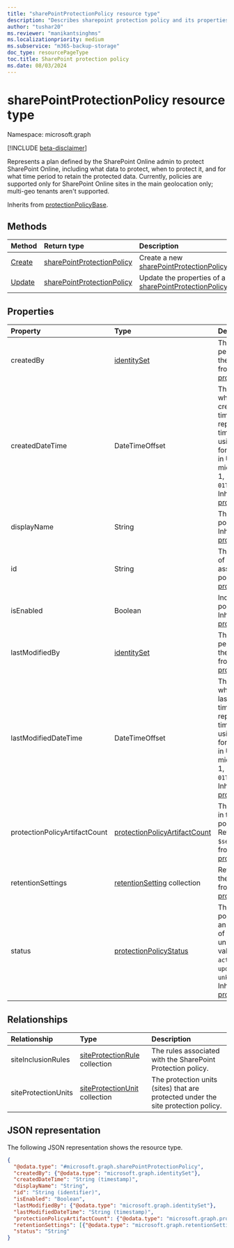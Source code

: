 ```yaml
---
title: "sharePointProtectionPolicy resource type"
description: "Describes sharepoint protection policy and its properties"
author: "tushar20"
ms.reviewer: "manikantsinghms"
ms.localizationpriority: medium
ms.subservice: "m365-backup-storage"
doc_type: resourcePageType
toc.title: SharePoint protection policy
ms.date: 08/03/2024
---
```


# sharePointProtectionPolicy resource type

Namespace: microsoft.graph

[!INCLUDE [beta-disclaimer](../../includes/beta-disclaimer.md)]

Represents a plan defined by the SharePoint Online admin to protect SharePoint Online, including what data to protect, when to protect it, and for what time period to retain the protected data. Currently, policies are supported only for  SharePoint Online sites in the main geolocation only; multi-geo tenants aren't supported.

Inherits from [protectionPolicyBase](../resources/protectionpolicybase.md).

## Methods

|Method|Return type|Description|
|:---|:---|:---|
|[Create](../api/backuprestoreroot-post-sharepointprotectionpolicies.md)|[sharePointProtectionPolicy](../resources/sharepointprotectionpolicy.md)|Create a new [sharePointProtectionPolicy](../resources/sharepointprotectionpolicy.md).|
|[Update](../api/sharepointprotectionpolicy-update.md)|[sharePointProtectionPolicy](../resources/sharepointprotectionpolicy.md)|Update the properties of a [sharePointProtectionPolicy](../resources/sharepointprotectionpolicy.md).|

## Properties

|Property|Type|Description|
|:---|:---|:---|
|createdBy|[identitySet](../resources/identityset.md)|The identity of person who created the policy. Inherited from [protectionPolicyBase](../resources/protectionpolicybase.md).|
|createdDateTime|DateTimeOffset|The date and time when the policy was created. The timestamp type represents date and time information using ISO 8601 format and is always in UTC. For example, midnight UTC on Jan 1, 2014 is `2014-01-01T00:00:00Z`. Inherited from [protectionPolicyBase](../resources/protectionpolicybase.md).|
|displayName|String|The name of the policy being created. Inherited from [protectionPolicyBase](../resources/protectionpolicybase.md).|
|id|String|The unique identifier of the protection rule associated to the policy. Inherited from [protectionPolicyBase](../resources/protectionpolicybase.md).|
|isEnabled|Boolean|Indicates whether the policy is enabled. Inherited from [protectionPolicyBase](../resources/protectionpolicybase.md).|
|lastModifiedBy|[identitySet](../resources/identityset.md)|The identity of person who modified the policy. Inherited from [protectionPolicyBase](../resources/protectionpolicybase.md).|
|lastModifiedDateTime|DateTimeOffset|The date and time when the policy was last modified. The timestamp type represents date and time information using ISO 8601 format and is always in UTC. For example, midnight UTC on Jan 1, 2014 is `2014-01-01T00:00:00Z`. Inherited from [protectionPolicyBase](../resources/protectionpolicybase.md).|
|protectionPolicyArtifactCount|[protectionPolicyArtifactCount](../resources/protectionpolicyartifactcount.md)|The count of artifacts in the protection policy by status. Returned only on `$select`. Inherited from [protectionPolicyBase](../resources/protectionpolicybase.md).|
|retentionSettings|[retentionSetting](../resources/retentionsetting.md) collection|Retention settings for the policy. Inherited from [protectionPolicyBase](../resources/protectionpolicybase.md).|
|status|[protectionPolicyStatus](../resources/protectionpolicybase.md#protectionpolicystatus-values)|The status of the policy. The value is an aggregated status of the protection units. The possible values are: `inactive`, `activeWithErrors`, `updating`, `active`, `unknownFutureValue`. Inherited from [protectionPolicyBase](../resources/protectionpolicybase.md).|

## Relationships

|Relationship|Type|Description|
|:---|:---|:---|
|siteInclusionRules|[siteProtectionRule](../resources/siteprotectionrule.md) collection|The rules associated with the SharePoint Protection policy.|
|siteProtectionUnits|[siteProtectionUnit](../resources/siteprotectionunit.md) collection| The protection units (sites) that are protected under the site protection policy.|

## JSON representation

The following JSON representation shows the resource type.
<!-- {
  "blockType": "resource",
  "keyProperty": "id",
  "@odata.type": "microsoft.graph.sharePointProtectionPolicy",
  "baseType": "microsoft.graph.protectionPolicyBase",
  "openType": false
}
-->
``` json
{
  "@odata.type": "#microsoft.graph.sharePointProtectionPolicy",
  "createdBy": {"@odata.type": "microsoft.graph.identitySet"},
  "createdDateTime": "String (timestamp)",
  "displayName": "String",
  "id": "String (identifier)",
  "isEnabled": "Boolean",
  "lastModifiedBy": {"@odata.type": "microsoft.graph.identitySet"},
  "lastModifiedDateTime": "String (timestamp)",
  "protectionPolicyArtifactCount": {"@odata.type": "microsoft.graph.protectionPolicyArtifactCount"},
  "retentionSettings": [{"@odata.type": "microsoft.graph.retentionSetting"}],
  "status": "String"
}
```
